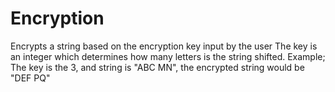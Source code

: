# Encryption
Encrypts a string based on the encryption key input by the user
The key is an integer which determines how many letters is the string shifted. Example;
The key is the 3, and string is "ABC MN", the encrypted string would be "DEF PQ"
